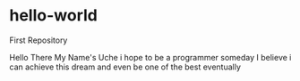 # hello-world
First Repository

Hello There
My Name's Uche i hope to be a programmer someday
I believe i can achieve this dream and even be one of the best eventually
